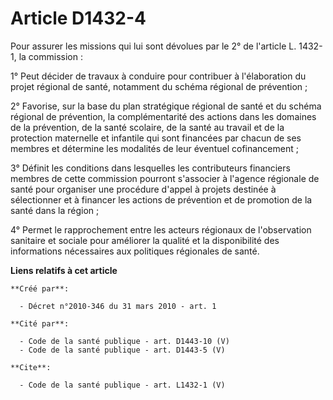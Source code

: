 # Article D1432-4

Pour assurer les missions qui lui sont dévolues par le 2° de l'article L. 1432-1, la commission : 

1° Peut décider de travaux à conduire pour contribuer à l'élaboration du projet régional de santé, notamment du schéma
régional de prévention ; 

2° Favorise, sur la base du plan stratégique régional de santé et du schéma régional de prévention, la complémentarité des
actions dans les domaines de la prévention, de la santé scolaire, de la santé au travail et de la protection maternelle et
infantile qui sont financées par chacun de ses membres et détermine les modalités de leur éventuel cofinancement ; 

3° Définit les conditions dans lesquelles les contributeurs financiers membres de cette commission pourront s'associer à
l'agence régionale de santé pour organiser une procédure d'appel à projets destinée à sélectionner et à financer les actions
de prévention et de promotion de la santé dans la région ; 

4° Permet le rapprochement entre les acteurs régionaux de l'observation sanitaire et sociale pour améliorer la qualité et la
disponibilité des informations nécessaires aux politiques régionales de santé.

**Liens relatifs à cet article**

	**Créé par**:

	  - Décret n°2010-346 du 31 mars 2010 - art. 1

	**Cité par**:

	  - Code de la santé publique - art. D1443-10 (V)
	  - Code de la santé publique - art. D1443-5 (V)

	**Cite**:

	  - Code de la santé publique - art. L1432-1 (V)
